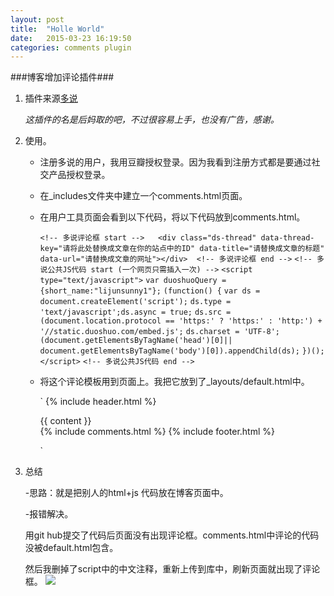 ```yaml
---
layout: post
title:  "Holle World"
date:   2015-03-23 16:19:50
categories: comments plugin
---
```

###博客增加评论插件###


1. 插件来源[多说](http://dev.duoshuo.com/)

	*这插件的名是后妈取的吧，不过很容易上手，也没有广告，感谢。*
1. 使用。
	
	- 注册多说的用户，我用豆瓣授权登录。因为我看到注册方式都是要通过社交产品授权登录。
	- 在_includes文件夹中建立一个comments.html页面。
	- 在用户工具页面会看到以下代码，将以下代码放到comments.html。
	
		`<!-- 多说评论框 start -->	<div class="ds-thread" data-thread-key="请将此处替换成文章在你的站点中的ID" data-title="请替换成文章的标题" data-url="请替换成文章的网址"></div>	<!-- 多说评论框 end -->`
		`<!-- 多说公共JS代码 start (一个网页只需插入一次) -->`
		`<script type="text/javascript">`
		`var duoshuoQuery = {short_name:"lijunsunny1"};`
		`(function() {`
		`var ds = document.createElement('script');`
		`ds.type = 'text/javascript';ds.async = true;`
		`ds.src = (document.location.protocol == 'https:' ? 'https:' : 'http:') + '//static.duoshuo.com/embed.js';`
		`ds.charset = 'UTF-8';`
		`(document.getElementsByTagName('head')[0]|| document.getElementsByTagName('body')[0]).appendChild(ds);`
		`})();`
		`</script>`
		`<!-- 多说公共JS代码 end -->`
	
	- 将这个评论模板用到页面上。我把它放到了_layouts/default.html中。
		
		`<body>
			{% include header.html %}
			<div class="page-content">
				<div class="wrapper">
					{{ content }}
				</div>
			</div>
			{% include comments.html %}<!-- 评论在这里 -->
			{% include footer.html %}
		</body>`
1. 总结
	
	-思路：就是把别人的html+js 代码放在博客页面中。

	-报错解决。
	
	用git hub提交了代码后页面没有出现评论框。comments.html中评论的代码没被default.html包含。
	
	然后我删掉了script中的中文注释，重新上传到库中，刷新页面就出现了评论框。
	![](http://i.imgur.com/YJU2C1j.png)  

	
	    	


